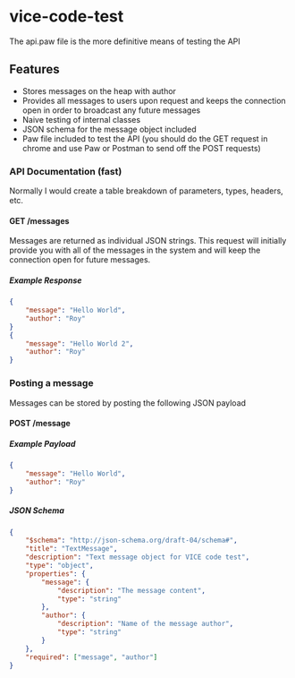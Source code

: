 # vice-code-test
The api.paw file is the more definitive means of testing the API
## Features
- Stores messages on the heap with author
- Provides all messages to users upon request and keeps the connection open in order to broadcast any future messages
- Naive testing of internal classes
- JSON schema for the message object included
- Paw file included to test the API (you should do the GET request in chrome and use Paw or Postman to send off the POST requests)

### API Documentation (fast)
Normally I would create a table breakdown of parameters, types, headers, etc.
#### GET /messages
Messages are returned as individual JSON strings. This request will initially provide you with all of the messages in the system and will keep the connection open for future messages.

##### Example Response
```json
{
	"message": "Hello World",
	"author": "Roy"
}
{
	"message": "Hello World 2",
	"author": "Roy"
}

```
### Posting a message
Messages can be stored by posting the following JSON payload
#### POST /message
##### Example Payload
```json
{
	"message": "Hello World",
	"author": "Roy"
}
```
##### JSON Schema
```json
{
	"$schema": "http://json-schema.org/draft-04/schema#",
	"title": "TextMessage",
	"description": "Text message object for VICE code test",
	"type": "object",
	"properties": {
		"message": {
			"description": "The message content",
			"type": "string"
		},
		"author": {
			"description": "Name of the message author",
			"type": "string"
		}
	},
	"required": ["message", "author"]
}
```
